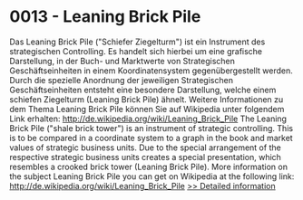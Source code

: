 # 0013 - Leaning Brick Pile
Das Leaning Brick Pile ("Schiefer Ziegelturm") ist ein Instrument des strategischen Controlling. Es handelt sich hierbei um eine grafische Darstellung, in der Buch- und Marktwerte von Strategischen Geschäftseinheiten in einem Koordinatensystem gegenübergestellt werden. Durch die spezielle Anordnung der jeweiligen Strategischen Geschäftseinheiten entsteht eine besondere Darstellung, welche einem schiefen Ziegelturm (Leaning Brick Pile) ähnelt. Weitere Informationen zu dem Thema Leaning Brick Pile können Sie auf Wikipedia unter folgendem Link erhalten: http://de.wikipedia.org/wiki/Leaning_Brick_Pile The Leaning Brick Pile ("shale brick tower") is an instrument of strategic controlling. This is to be compared in a coordinate system to a graph in the book and market values of strategic business units. Due to the special arrangement of the respective strategic business units creates a special presentation, which resembles a crooked brick tower (Leaning Brick Pile). More information on the subject Leaning Brick Pile you can get on Wikipedia at the following link: http://de.wikipedia.org/wiki/Leaning_Brick_Pile
[>> Detailed information](https://secure.shareit.com/shareit/product.html?productid=300645945&affiliateid=200057808)